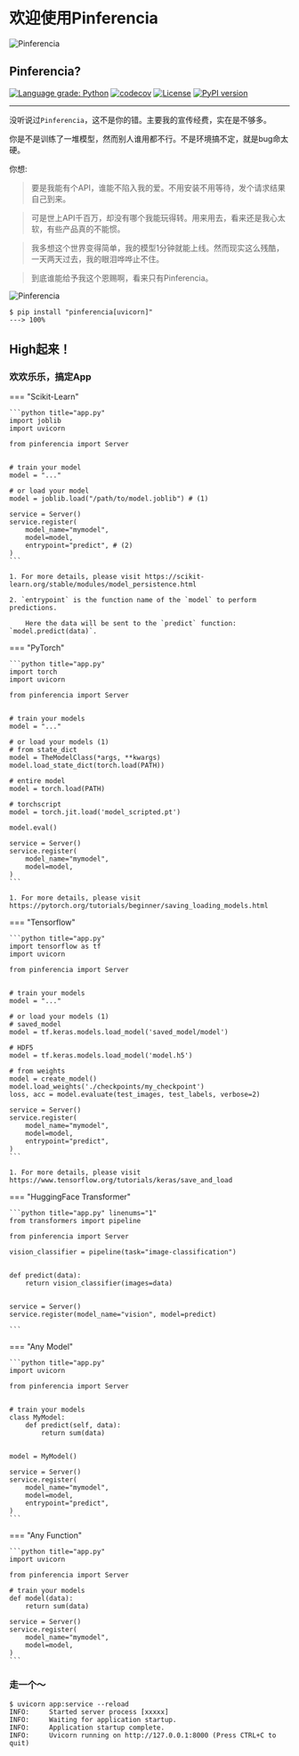 # 欢迎使用Pinferencia

![Pinferencia](/assets/images/logo_header.png)

## Pinferencia?

[![Language grade: Python](https://img.shields.io/lgtm/grade/python/g/underneathall/pinferencia.svg?logo=lgtm&logoWidth=18)](https://lgtm.com/projects/g/underneathall/pinferencia/context:python)
[![codecov](https://codecov.io/gh/underneathall/pinferencia/branch/main/graph/badge.svg?token=M7J77E4IWC)](https://codecov.io/gh/underneathall/pinferencia)
[![License](https://img.shields.io/badge/License-Apache_2.0-blue.svg)](https://opensource.org/licenses/Apache-2.0)
[![PyPI version](https://badge.fury.io/py/pinferencia.svg)](https://badge.fury.io/py/pinferencia)

---

没听说过`Pinferencia`，这不是你的错。主要我的宣传经费，实在是不够多。

你是不是训练了一堆模型，然而别人谁用都不行。不是环境搞不定，就是bug命太硬。

你想:

> 要是我能有个API，谁能不陷入我的爱。不用安装不用等待，发个请求结果自己到来。

> 可是世上API千百万，却没有哪个我能玩得转。用来用去，看来还是我心太软，有些产品真的不能惯。

> 我多想这个世界变得简单，我的模型1分钟就能上线。然而现实这么残酷，一天两天过去，我的眼泪哗哗止不住。

> 到底谁能给予我这个恩赐啊，看来只有Pinferencia。

![Pinferencia](/assets/images/examples/huggingface-vision.png)

<div class="termy">

```console
$ pip install "pinferencia[uvicorn]"
---> 100%
```

</div>

## High起来！

### 欢欢乐乐，搞定App

=== "Scikit-Learn"

    ```python title="app.py"
    import joblib
    import uvicorn

    from pinferencia import Server


    # train your model
    model = "..."

    # or load your model
    model = joblib.load("/path/to/model.joblib") # (1)

    service = Server()
    service.register(
        model_name="mymodel",
        model=model,
        entrypoint="predict", # (2)
    )
    ```

    1. For more details, please visit https://scikit-learn.org/stable/modules/model_persistence.html

    2. `entrypoint` is the function name of the `model` to perform predictions.

        Here the data will be sent to the `predict` function: `model.predict(data)`.

=== "PyTorch"

    ```python title="app.py"
    import torch
    import uvicorn

    from pinferencia import Server


    # train your models
    model = "..."

    # or load your models (1)
    # from state_dict
    model = TheModelClass(*args, **kwargs)
    model.load_state_dict(torch.load(PATH))

    # entire model
    model = torch.load(PATH)

    # torchscript
    model = torch.jit.load('model_scripted.pt')

    model.eval()

    service = Server()
    service.register(
        model_name="mymodel",
        model=model,
    )
    ```

    1. For more details, please visit https://pytorch.org/tutorials/beginner/saving_loading_models.html

=== "Tensorflow"

    ```python title="app.py"
    import tensorflow as tf
    import uvicorn

    from pinferencia import Server


    # train your models
    model = "..."

    # or load your models (1)
    # saved_model
    model = tf.keras.models.load_model('saved_model/model')

    # HDF5
    model = tf.keras.models.load_model('model.h5')

    # from weights
    model = create_model()
    model.load_weights('./checkpoints/my_checkpoint')
    loss, acc = model.evaluate(test_images, test_labels, verbose=2)

    service = Server()
    service.register(
        model_name="mymodel",
        model=model,
        entrypoint="predict",
    )
    ```

    1. For more details, please visit https://www.tensorflow.org/tutorials/keras/save_and_load

=== "HuggingFace Transformer"

    ```python title="app.py" linenums="1"
    from transformers import pipeline

    from pinferencia import Server

    vision_classifier = pipeline(task="image-classification")


    def predict(data):
        return vision_classifier(images=data)


    service = Server()
    service.register(model_name="vision", model=predict)

    ```

=== "Any Model"

    ```python title="app.py"
    import uvicorn

    from pinferencia import Server


    # train your models
    class MyModel:
        def predict(self, data):
            return sum(data)


    model = MyModel()

    service = Server()
    service.register(
        model_name="mymodel",
        model=model,
        entrypoint="predict",
    )
    ```

=== "Any Function"

    ```python title="app.py"
    import uvicorn

    from pinferencia import Server

    # train your models
    def model(data):
        return sum(data)

    service = Server()
    service.register(
        model_name="mymodel",
        model=model,
    )
    ```

### 走一个～

<div class="termy">

```console
$ uvicorn app:service --reload
INFO:     Started server process [xxxxx]
INFO:     Waiting for application startup.
INFO:     Application startup complete.
INFO:     Uvicorn running on http://127.0.0.1:8000 (Press CTRL+C to quit)
```

</div>
